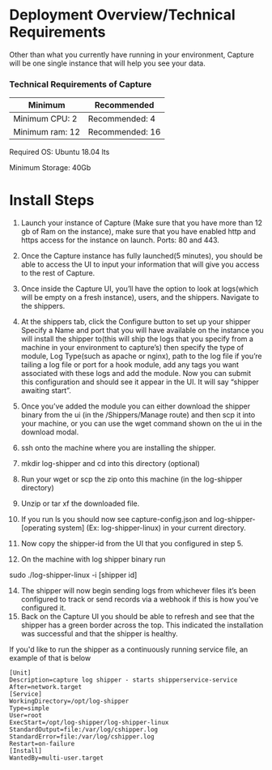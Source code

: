 # Deployment Overview/Technical Requirements
Other than what you currently have running in your environment, Capture will be one single instance that will help you see your data. 

### Technical Requirements of Capture
Minimum | Recommended
 --- | --- 
Minimum CPU: 2		| Recommended: 4
Minimum ram: 12		| Recommended: 16

Required OS: Ubuntu 18.04 lts

Minimum Storage: 40Gb	

# Install Steps

1. Launch your instance of Capture (Make sure that you have more than 12 gb of Ram on the instance), make sure that you have enabled http
 and https access for the instance on launch. Ports: 80 and 443.
2. Once the Capture instance has fully launched(5 minutes), you should be able to access the UI to input your information that will give
 you access to the rest of Capture.
3. Once inside the Capture UI, you’ll have the option to look at logs(which will be empty on a fresh instance), users, and the shippers.
 Navigate to the shippers.
4. At the shippers tab, click the Configure button to set up your shipper
Specify a Name and port that you will have available on the instance you will install the shipper to(this will ship the logs that you 
specify from a machine in your environment to capture’s) then specify the type of module, Log Type(such as apache or nginx), path to the 
log file if you’re tailing a log file or port for a hook module, add any tags you want associated with these logs and add the module. Now 
you can submit this configuration and should see it appear in the UI. It will say “shipper awaiting start”. 

6. Once you’ve added the module you can either download the shipper binary from the ui (in the /Shippers/Manage route) and then scp it 
into your machine, or you can use the wget command shown on the ui in the download modal.
7. ssh onto the machine where you are installing the shipper.
8. mkdir log-shipper and cd into this directory (optional)
9. Run your wget or scp the zip onto this machine (in the log-shipper directory)
10. Unzip or tar xf the downloaded file.
11. If you run ls  you should now see capture-config.json and log-shipper-[operating system] (Ex: log-shipper-linux) in your current directory.
12. Now copy the shipper-id from the UI that you configured in step 5. 
13. On the machine with log shipper binary run 

sudo ./log-shipper-linux -i [shipper id]

14. The shipper will now begin sending logs from whichever files it’s been configured to track or send records via a webhook if this is how you’ve configured it.
15. Back on the Capture UI you should be able to refresh and see that the shipper has a green border across the top. This indicated the
 installation was successful and that the shipper is healthy. 

If you'd like to run the shipper as a continuously running service file, an example of that is below
```
[Unit]
Description=capture log shipper - starts shipperservice-service
After=network.target
[Service]
WorkingDirectory=/opt/log-shipper
Type=simple
User=root
ExecStart=/opt/log-shipper/log-shipper-linux
StandardOutput=file:/var/log/cshipper.log
StandardError=file:/var/log/cshipper.log
Restart=on-failure
[Install]
WantedBy=multi-user.target
```